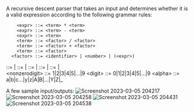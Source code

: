A recursive descent parser that takes an input and determines whether it is a valid expression according to the following grammar rules:

        <expr> ::= <term> * <term>
        <expr> ::= <term> - <term>
        <expr> ::= <term>
        <term> ::= <factor> / <factor>
        <term> ::= <factor> + <factor>
        <term> ::= <factor>
      <factor> ::= <identifier> | <number> | (<expr>)
  <identifier> ::= <alpha><alphanumrest> | <alpha>
<alphanumrest> ::= <alphanum><alphanumrest>|<alphanum>
    <alphanum> ::= <alpha> | <digit>
      <number> ::= <nonzerodigit><rest>|<digit>
        <rest> ::= <digit><rest>|<digit>   
\<nonzerodigit> ::= 1|2|3|4|5|...|9
      \<digit> ::= 0|1|2|3|4|5|...|9
       \<alpha> ::= a|b|c...|y|z|A|B|...|Y|Z|_
                       
 A few sample input/outputs:
![Screenshot 2023-03-05 204217](https://user-images.githubusercontent.com/107581827/223233833-205bdb0d-b550-4fd0-b135-2931c00bb81d.png)
![Screenshot 2023-03-05 204258](https://user-images.githubusercontent.com/107581827/223233838-d99c6096-210b-45dc-9f1b-acd056df1063.png)
![Screenshot 2023-03-05 204431](https://user-images.githubusercontent.com/107581827/223233840-bcbbc12b-f73b-4667-8ca5-7527056742e8.png)
![Screenshot 2023-03-05 204538](https://user-images.githubusercontent.com/107581827/223234149-b4e96284-eb3a-4189-99a5-3141f63b76ab.png)
